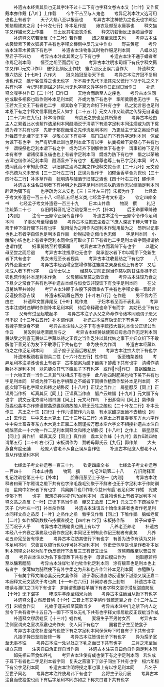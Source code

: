 <!-- { "loadSidebar": true } -->
　　补遗古本经贵其质也无其字注不过十二下有也字释文卷古本又【七叶】又作反　戴本亦作戴【八叶】上作载
　　帝牛不吉至与人鬼也
　　考异足利本注又选可用也也上有者字
　　天子大蜡八至以报啬也
　　考异古本注神使为之也无也字疏足知蜡周建亥之月【十叶左七行】补本足作是
　　飨农及邮至水庸事也
　　释文猫字又作猫元文上作猫
　　曰土反其宅至丧杀也
　　释文坑若衡反正误若当作苦
　　补遗释文坑若衡反【十二叶】若作苦
　　蜡之祭至息田夫也
　　考异古本注衣裳皆素下黄衣狐裘下共有也字释文榛侧中反元文中作巾
　　野夫黄冠
　　考异古本注草木黄落下有也字
　　补遗古本注物象其时物作服足利本同
　　八蜡以记至君子不兴功
　　考异古本注此其羡之与下有也字
　　补遗古本注不通于蜡者者作焉足利本同
　　恒豆之俎至而后断也
　　考异古本注明水司烜下有氏字释文臡字又作□元文□作□　便徐比绢反比作扶　簟六点反正误六当作大
　　补遗释文簟六防反【十七叶】六作大
　　冠义始冠至治天下也
　　考异古本注齐冠不复用也也作之　醮于客位尊之也无也字　所不易于先代下法其先父徳行下尽于礼之义下共有也字　今记时死则諡之非礼也无也字释文冔字林作□正误□当作□
　　补遗释文哻字林作□【二十叶】□作□
　　天地合而后至人之序也
　　考异古本注同姓或取多相亵也取作则补本足利本同　齐或为醮下有也字　挚所奠鴈也无也字　先王若大王文王下有者也二字　顺其敎令下妻为命妇下共有也字　私之犹言恩也足利本恩下有之字释文信事侧吏反人如字【二十五叶】元文人作又疏谓之传辞无自谦退【二十六叶左九行】补本谓作賔
　　有虞氏之祭也至其所祭者
　　考异古本经由主人之絜着此水也絜作洁足利本同醆酒涚于清清下有酒字足利本同注爓或为防下奠或为荐下共有也字　先肝于郁鬯而燔之先作洗足利本同　乃更延主于室之奥延作莚　升牲首于北墉下无下字　尽敬心耳下有矣字　庙门曰祊门下有外字足利本同　倞或为谅下有也字　为尸有肵俎此训也足利本此下有以字　执奠祝飨下夏祭心下共有也字　谓绥祭也足利本谓下有之字　或为泛齐下割解牲体下有也字　谓事祖祢下足利本有者字　谓诸侯事五庙也也上有者字足利本同　爓或为防下有也字　借之以茅缩去滓也借作泲足利本同　醆酒盎齐下有也字　秬鬯尊也尊上有已字足利本同　时人或闻此而不审知此作之　以旧醳之酒泲之矣之作也释文倞音谅【二十九叶】元文谅作亮疏为义未安也【三十三叶左三行】正误为当作于　如郁金香草合为鬯也【三十四叶右二行】补本草作矣　犹明清与醆酒于旧醳之酒也【四十叶右三行】醳作泽
　　补遗古本注名曰明者下有神明之也四字足利本同泲以酌酒作无以缩酒足利本同　辟读为弭下有
　　也字疏为义未安也【三十三叶左三行】宋板为作于
　　七经孟子考文补遗卷一百三十八
<经部,五经总义类,七经孟子考文补遗>
　　钦定四库全书
　　七经孟子考文补遗卷一百三十九
　　日本山井鼎
　　物观　撰
　　礼记注疏第二十七
　　存旧附释音礼记注疏卷第三十六【补本】
　　后王命冢宰降徳【内则】
　　注令一云冢宰正误令当作今
　　补遗古本注令一云冢宰令作今足利本同
　　子事父母至屦着綦
　　考异古本注振去尘着之下庶人深衣下绅大带下扱笏于绅下偪行縢下共有也字　髦用髦为之用作内足利本作髦用髪为之　笏所以记事也也上有者字自佩也足利本自作目　纷帨拭物之佩巾也无佩
　　字足利本同　小觽解小结也也上有者字足利本同金燧可取火于日下有者也二字足利本者字同捍谓拾也谓作犹
　　妇事舅姑至衿缨綦屦
　　考异古本注衣而着绅下有也字
　　以适父母至尝之而后退
　　考异古本注搔摩也无也字　槃承盥水者下巾以帨手下免新生者下共有也字
　　男女未冠至长者视具
　　考异古本注收髪结之下有也字
　　凡内外至食无时
　　考异古本经洒埽室堂埽作拂注簟席之亲身也也上有者字　又后未成人者下有也字
　　由命士以上
　　经慈以甘防正误当作慈以防甘注食禄不荒农也荒作勉补本足利本作免
　　父母舅姑至莫之敢饮食
　　考异古本注馂乃食之下旦夕之常食下共有也字补遗古本经与恒食饮非馂饮下有食字足利本同
　　在父母舅姑至共帅时
　　考异古本注睇于左股下袭谓重衣下共有也字释文揭一音起言反谨按言恐吉误
　　补遗宋板疏酉在西方【十叶右八行】在作是
　　男不言内至由左
　　补遗释文篚非尾反【十叶】尾作鬼
　　子妇孝者至而不表礼焉
　　考异古本注或时违解时作则补本足利本同　待后命释藏也命下有而字　其妨已业下有也字
　　父母有过至起敬起孝
　　考异古本注子从父之命命作令诸本同疏谓子恐父母不説【十三叶右五行】补本谓作諌
　　补遗古本注有隐无犯下有也字
　　父母有婢子至没身不衰
　　考异古本注贱人之子下有也字疏按大戴礼本命公正误公当作云
　　舅没则姑老至而后与之
　　考异古本经舅姑使冡妇毋怠毋作无足利本同舅姑受之则喜无舅姑二字藏以待之正误之当作乏注以其代姑之事下介妇众妇下不敢解倦下善兄弟为友下不敢専行下共有也字　命为使令为作谓
　　补遗古本经藏以待之之作乏足利本同
　　适子庶子至而后敢私祭
　　考异古本注宗大宗下有也字
　　补遗宋板疏若富则具二性【十六叶左五行】性作牲
　　饭至楂棃姜桂
　　考异足利本注清泲也也上有者字　古本酿粥为醴下酏粥下酢胾下共有也字　清耕作清新补本足利本同　以包豚杀其气下鲲鱼子下有也字　或作也作□　自蜗醢至此一十六物正误一当作二言其气味相成下有也字　此八物四时肥美也物下美下共有也字足利本同　轩或为胖下有也字椇蔾之不臧者下同椇作楂蔾作棃补本足利本同　不能次録下有也字释文和糁之胡卧反【十八叶】正误之当作上　屑星厯反【同上】正误屑当作析　蚳真其反【同上】正误真当作直　腒卢云雉腊【十九叶】元文腊下有也字　説文云北方谓马腊曰腒【同上】元文马作鸟　下田豕麕同【同上】麕作麏　范螽也螽本亦作蜂谨按螽恐蠭误疏故醢人职无云牲之醢也【二十叶左二行】补本云作三　共王之十饮【四行】十作六谨按作六为是　有水浆醴凉医酏不去糟也【同上】去作云　牛中央土木克土【二十三叶右二行】木克土上有畜春春东方木六字作牛中央土畜春春东方木木克土正嘉二本同谨按万厯本空六字文不相接补遗古本注自蜗醢至此一十六物一作二足利本同释文和糁之胡卧反【十八叶】之作上　屑星厯反【同上】屑作析　蚳真其反【同上】真作直　螽本又作蜂【十九叶】螽作疏四物谓第五行【二十叶右七行】宋板谓作为　鴽鴾母郭氏云【九行】郭作某
　　大夫燕食有脍无脯
　　经庶人耆老不从食正误从当作徒
　　补遗古本经庶人耆老不从食从作徒足利本同

　　七经孟子考文补遗卷一百三十九
　　钦定四库全书
　　七经孟子考文补遗卷一百四十
　　日本山井鼎
　　物观　撰
　　礼记注疏第二十八
　　存旧附释音礼记注疏卷第三十七【补本】
　　脍春用葱至士于坫一【内则】
　　考异古本注释者曰膏下尔雅谓之榝下共有也字泠毛毳毛别聚于不觧者也无于字足利本于作防训结　星肉中如米者下有也字　鸨奥脾□也□作肶今益州有鹿者足利本作矮　宛或作郁下有
　　也字　庶羞亦异耳亦作乃足利本同　庋食物也也上有者字足利本同释文烝之烝反【一叶】正误下烝当作丞　鲠又工孟反【二叶】元文工作下疏减杀于天子【六叶左一行】补本杀作降
　　补遗古本注谓五十始命未甚者也者作老足利本同释文烝之烝反【一叶】之烝作之丞　雏字又作雏【同上】下雏作鶵　脑如老反【二叶】如作奴疏数数布拣撰省视之【四叶右七行】宋板拣作陈
　　曽子曰孝子至而况于人乎
　　考异古本注贱喻贵也贱上有以字
　　凡养老至养老
　　补遗古本经八十齐衰之事弗及也衰作丧足利本同记王制有此作记王制者有此矣
　　凡养老五帝宪至皆有惇史
　　考异古本注防其徳行下有也字　有善为法作有读为又补本足利本同　求善言以施行也以作可补本足利本同　惇史史惇厚是也是作者补本足利本同释文补脱为防于伪反徳行下孟反三王有音又出注
　　淳熬煎醢至以膏曰淳母
　　考异古本注以为名下象淳熬下共有也字　母读曰模曰作为
　　炮取豚若将至以醢若醯醷
　　考异古本注牂牡羊也牡作牝足利本同　涂有穰草也足利本也上有者字　使薄如为脯然使下有外字柔之为升和也升作汁补本足利本同　亦醯醢与
　　下有矣字释文编必县反元文县作緜　湛子潜反湛直防反谨按下湛恐又误正嘉二本阙释文元文适失于考也疏【十一叶右六行】补阙亦者亦上刲刳
　　补遗古本注糔读与滫□之□同下有也字　芗脯谓煮豚若羊脯下有者字释文湛子潜反湛直防反【十叶】无下湛字
　　糁取牛羊豕至稻米为酏
　　考异古本注酏当从餰下有也字
　　补遗释文之然反音旃【十叶】二音上有又字旃作賛疏羞豆之食【十二叶左二行】宋板食作实
　　礼始于谨夫妇至莫敢当夕
　　考异古本注中门之禁下内人之禁令下共有者字十五日乃一御下不可以无礼下共有也字释文缪居蚍反正误蚍当作虬
　　补遗释文缪居蚍反【十三叶】蚍作虬
　　妻将生子至男射女否
　　考异古本注侧室谓夹之室次燕寝也夹作夫　使人问下有也字
　　国君世子生至使食子
　　考异古本注使补虚强气也使下有之字足利本同保保母下时自有子下共有也字
　　凡接子择日至则皆降一等
　　考异古本注皆谓长子下有也字
　　异为孺子室至无事不徃
　　考异古本注一处以处之下乳之而已下共有也字
　　三月之末至当楣立东靣
　　注夹自曰角正误自当作囟
　　补遗古本注夹自曰角自作囟足利本同
　　姆先相曰至食如养礼
　　考异古本注使有成也使下有之字足利本同　若名成于尊下有者也二字足利本者字同　复夫之燕寝下丁卯子同生下共有也字　桓六年桓下有公字足利本同
　　补遗古本注明将授之事也事上有以字足利本同
　　凡名子至世子同名
　　考异古本注终使易讳下有也字
　　妾将生子及月辰
　　考异古本注食而使独馂也而下有后字足利本同亦如之下称夫曰君下共有也字
